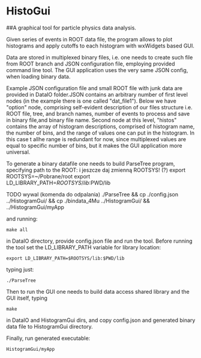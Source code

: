 # HistoGui
##A graphical tool for particle physics data analysis.

Given series of events in ROOT data file, the program allows to plot histograms and apply 
cutoffs to each histogram with wxWidgets based GUI. 

Data are stored in multiplexed binary files,
i.e. one needs to create such file from ROOT branch and JSON configuration file, employing provided command line tool. The GUI application uses the very same JSON config, when loading binary data.

Example JSON configuration file and small ROOT file with junk data are provided in DataIO folder.JSON contains an arbitrary number of first level nodes (in the example there is one called "dat_file1"). 
Below we have "option" node, comprising self-evident description of our files structure i.e. ROOT file, tree, and branch names, number of events to process and save in binary file,and binary file name. Second node at this level, "histos" contains the array of histogram descriptions, comprised of histogram name, the number of bins, and the range of values one can put in the histogram. In this case t allhe range is redundant for now, since multiplexed values are equal to specific number of bins, but it makes the GUI application more universal. 

To generate a binary datafile one needs to build ParseTree program, specifying path to the 
ROOT:
 i jeszcze daj zmienną ROOTSYS! (?)
export ROOTSYS=~/Pobrane/root
export LD_LIBRARY_PATH=$ROOTSYS/lib:$PWD/lib

TODO wywal (komenda do odpalania)
./ParseTree && cp ./config.json ../HistogramGui/ && cp ./bindata_4Mu ../HistogramGui/ && ../HistogramGui/myApp 



and running:

``` make all ``` 

in DataIO directory, provide config.json file and run the tool.
Before running the tool set the LD_LIBRARY_PATH variable for
library location:

``` export LD_LIBRARY_PATH=$ROOTSYS/lib:$PWD/lib ```

 typing just:

``` ./ParseTree ```
 
Then to run the GUI one needs to build data access shared library and the GUI itself, typing 

``` make ```

in DataIO and HistogramGui dirs, and copy config.json and generated binary data file to HistogramGui directory.

Finally, run generated executable:

``` HistogramGui/myApp ```


